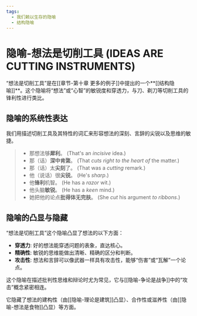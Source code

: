 ```yaml
---
tags:
  - 我们赖以生存的隐喻
  - 结构隐喻
---
```


# 隐喻-想法是切削工具 (IDEAS ARE CUTTING INSTRUMENTS)

“想法是切削工具”是在[[章节-第十章 更多的例子]]中提出的一个**[[结构隐喻]]**。这个隐喻将“想法”或“心智”的敏锐度和穿透力，与刀、剃刀等切削工具的锋利性进行类比。

## 隐喻的系统性表达

我们用描述切削工具及其特性的词汇来形容想法的深刻、言辞的尖锐以及思维的敏捷。

> - 那想法够**犀利**。 (That's an _incisive_ idea.)
> - 那（话）**深中肯綮**。 (That _cuts right to the heart of_ the matter.)
> - 那（话）太**尖刻**了。 (That was a _cutting_ remark.)
> - 他（说话）很**尖锐**。 (He's _sharp_.)
> - 他**锋利**机智。 (He has a _razor_ wit.)
> - 他头脑**敏锐**。 (He has a _keen_ mind.)
> - 她把他的论点**批得体无完肤**。 (She _cut_ his argument _to ribbons_.)

## 隐喻的凸显与隐藏

“想法是切削工具”这个隐喻凸显了想法的以下方面：

-   **穿透力**: 好的想法能穿透问题的表象，直达核心。
-   **精确性**: 敏锐的思维能做出清晰、精确的区分和判断。
-   **攻击性**: 想法和言辞可以像武器一样具有攻击性，能够“伤害”或“瓦解”一个论点。

这个隐喻在描述批判性思维和辩论时尤为常见，它与[[隐喻-争论是战争]]中的“攻击”概念紧密相连。

它隐藏了想法的建构性（由[[隐喻-理论是建筑]]凸显）、合作性或滋养性（由[[隐喻-想法是食物]]凸显）等方面。